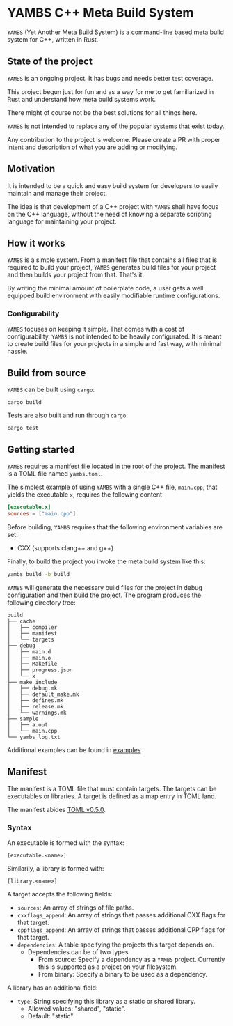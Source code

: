 # YAMBS C++ Meta Build System

`YAMBS` (Yet Another Meta Build System) is a command-line based meta build system for C++, written in Rust.

## State of the project
`YAMBS` is an ongoing project. It has bugs and needs better test coverage.

This project begun just for fun and as a way for me to get familiarized in Rust and understand how meta build systems work.

There might of course not be the best solutions for all things here.

`YAMBS` is not intended to replace any of the popular systems that exist today.

Any contribution to the project is welcome. Please create a PR with proper intent and description of what you are
adding or modifying.

## Motivation
It is intended to be a quick and easy build system for developers to easily maintain and manage their project.

The idea is that development of a C++ project with `YAMBS` shall have focus on the C++ language, without the need of knowing a separate
scripting language for maintaining your project.

## How it works
`YAMBS` is a simple system. From a manifest file that contains all files that is required to build your project, `YAMBS` generates
build files for your project and then builds your project from that. That's it.

By writing the minimal amount of boilerplate code, a user gets a well equipped build environment with easily modifiable runtime configurations.

### Configurability
`YAMBS` focuses on keeping it simple. That comes with a cost of configurability. `YAMBS` is not intended to be heavily configurated. It is meant to create
build files for your projects in a simple and fast way, with minimal hassle.

## Build from source
`YAMBS` can be built using `cargo`:

```
cargo build
```

Tests are also built and run through `cargo`:

```
cargo test
```

## Getting started
`YAMBS` requires a manifest file located in the root of the project. The manifest is a TOML file named `yambs.toml`.

The simplest example of using `YAMBS` with a single C++ file, `main.cpp`, that yields the executable `x`, requires the following content

```toml
[executable.x]
sources = ["main.cpp"]
```

Before building, `YAMBS` requires that the following environment variables are set:

* CXX (supports clang++ and g++)

Finally, to build the project you invoke the meta build system like this:

```bash
yambs build -b build
```

`YAMBS` will generate the necessary build files for the project in debug configuration and then build the project.
The program produces the following directory tree:

```
build
├── cache
│   ├── compiler
│   ├── manifest
│   └── targets
├── debug
│   ├── main.d
│   ├── main.o
│   ├── Makefile
│   ├── progress.json
│   └── x
├── make_include
│   ├── debug.mk
│   ├── default_make.mk
│   ├── defines.mk
│   ├── release.mk
│   └── warnings.mk
├── sample
│   ├── a.out
│   └── main.cpp
└── yambs_log.txt
```

Additional examples can be found in [examples](examples/)

## Manifest
The manifest is a TOML file that must contain targets. The targets can be executables or libraries.
A target is defined as a map entry in TOML land.

The manifest abides [TOML v0.5.0](https://toml.io/en/v0.5.0).

### Syntax
An executable is formed with the syntax:
```
[executable.<name>]
```
Similarily, a library is formed with:
```
[library.<name>]
```

A target accepts the following fields:
* `sources`: An array of strings of file paths.
* `cxxflags_append`: An array of strings that passes additional CXX flags for that target.
* `cppflags_append`: An array of strings that passes additional CPP flags for that target.
* `dependencies`: A table specifying the projects this target depends on.
   * Dependencies can be of two types
      * From source: Specify a dependency as a `YAMBS` project. Currently this is supported as a project on your filesystem.
      * From binary: Specify a binary to be used as a dependency.

A library has an additional field:
* `type`: String specifying this library as a static or shared library.
   * Allowed values: "shared", "static".
   * Default: "static"

